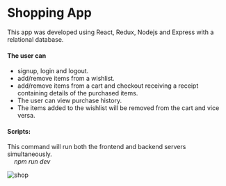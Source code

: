 # Shopping App
This app was developed using React, Redux, Nodejs and Express with a relational database.
#### The user can 
- signup, login and logout.
- add/remove items from a wishlist.
- add/remove items from a cart and checkout receiving a receipt containing details of the purchased items.
- The user can view purchase history.
- The items added to the wishlist will be removed from the cart and vice versa.

#### Scripts:
This command will run both the frontend and backend servers simultaneously. \
&nbsp; &nbsp;                     *npm run dev*

![shop](https://user-images.githubusercontent.com/55856977/111213437-6abb7680-85d9-11eb-90ad-f136d10cf651.PNG)
